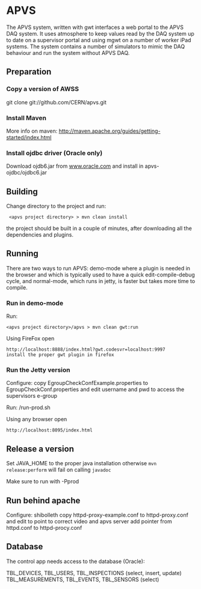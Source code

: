 # APVS

The APVS system, written with gwt interfaces a web portal to the APVS DAQ system.
It uses atmosphere to keep values read by the DAQ system up to date on a supervisor
portal and using mgwt on a number of worker iPad systems. The system contains a number
of simulators to mimic the DAQ behaviour and run the system without APVS DAQ.

## Preparation

### Copy a version of AWSS

   git clone git://github.com/CERN/apvs.git

### Install Maven

More info on maven: http://maven.apache.org/guides/getting-started/index.html 

### Install ojdbc driver (Oracle only)

Download ojdb6.jar from www.oracle.com and install in apvs-ojdbc/ojdbc6.jar

## Building

Change directory to the project and run:

	 <apvs project directory> > mvn clean install
	
the project should be built in a couple of minutes, after downloading all the dependencies and plugins. 


## Running

There are two ways to run APVS: demo-mode where a plugin is needed in the browser and which is typically used 
to have a quick edit-compile-debug cycle, and normal-mode, which runs in jetty, is faster but takes more time
to compile. 

### Run in demo-mode

Run:

	<apvs project directory>/apvs > mvn clean gwt:run
	
Using FireFox open 

	http://localhost:8888/index.html?gwt.codesvr=localhost:9997
	install the proper gwt plugin in firefox

### Run the Jetty version

Configure:
	copy EgroupCheckConfExample.properties to EgroupCheckConf.properties and edit username and pwd to access the supervisors e-group

Run:
	<apvs project directory>/run-prod.sh

Using any browser open

	http://localhost:8095/index.html


## Release a version

Set JAVA_HOME to the proper java installation otherwise `mvn release:perform` will fail on calling `javadoc`

Make sure to run with -Pprod


## Run behind apache

Configure:
        shibolleth
	copy httpd-proxy-example.conf to httpd-proxy.conf and edit to point to correct video and apvs server
	add pointer from httpd.conf to httpd-procy.conf


## Database

The control app needs access to the database (Oracle):

TBL_DEVICES, TBL_USERS, TBL_INSPECTIONS (select, insert, update)
TBL_MEASUREMENTS, TBL_EVENTS, TBL_SENSORS (select)


